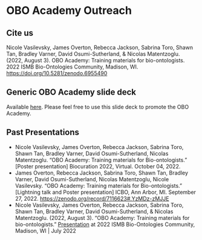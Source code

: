 # OBO Academy Outreach

## Cite us

Nicole Vasilevsky, James Overton, Rebecca Jackson, Sabrina Toro, Shawn Tan, Bradley Varner, David Osumi-Sutherland, & Nicolas Matentzoglu. (2022, August 3). OBO Academy: Training materials for bio-ontologists. 2022 ISMB Bio-Ontologies Community, Madison, WI. https://doi.org/10.5281/zenodo.6955490

## Generic OBO Academy slide deck

Available [here](https://docs.google.com/presentation/d/1pZLAsd5tXiXLEISYXYwQ05DTLMGFWQnDUk7LS7NgXkE/edit#slide=id.p1). Please feel free to use this slide deck to promote the OBO Academy.

## Past Presentations

- Nicole Vasilevsky, James Overton, Rebecca Jackson, Sabrina Toro, Shawn Tan, Bradley Varner, David Osumi-Sutherland, Nicolas Matentzoglu. “OBO Academy: Training materials for Bio-ontologists.” [Poster presentation] Biocuration 2022, Virtual. October 04, 2022.
- James Overton, Rebecca Jackson, Sabrina Toro, Shawn Tan, Bradley Varner, David Osumi-Sutherland, Nicolas Matentzoglu, Nicole Vasilevsky. “OBO Academy: Training materials for Bio-ontologists.” [Lightning talk and Poster presentation] ICBO, Ann Arbor, MI. September 27, 2022. https://zenodo.org/record/7116623#.YzMDz-zMJJE
- Nicole Vasilevsky, James Overton, Rebecca Jackson, Sabrina Toro, Shawn Tan, Bradley Varner, David Osumi-Sutherland, & Nicolas Matentzoglu. (2022, August 3). “OBO Academy: Training materials for bio-ontologists.” [Presentation](https://docs.google.com/presentation/d/1OVnCvcH2PIHvfgY3hE1FG0edGXCxrTv1nv9pA-jLRx4/edit#slide=id.p1) at 2022 ISMB Bio-Ontologies Community, Madison, WI |  July 2022 